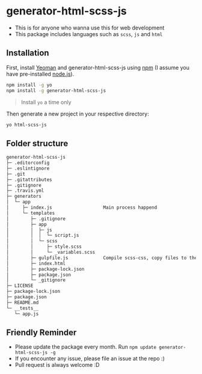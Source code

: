 # generator-html-scss-js

- This is for anyone who wanna use this for web development
- This package includes languages such as `scss`, `js` and `html`

## Installation

First, install [Yeoman](http://yeoman.io) and generator-html-scss-js using [npm](https://www.npmjs.com/) (I assume you have pre-installed [node.js](https://nodejs.org/)).

```bash
npm install -g yo
npm install -g generator-html-scss-js
```
> Install `yo` a time only


Then generate a new project in your respective directory:

```bash
yo html-scss-js
```

## Folder structure

```bash
generator-html-scss-js
├─ .editorconfig
├─ .eslintignore
├─ .git
├─ .gitattributes
├─ .gitignore
├─ .travis.yml
├─ generators
│  └─ app
│     ├─ index.js                   Main process happend
│     └─ templates
│        ├─ .gitignore
│        ├─ app
│        │  ├─ js
│        │  │  └─ script.js
│        │  └─ scss
│        │     ├─ style.scss
│        │     └─ _variables.scss
│        ├─ gulpfile.js             Compile scss-css, copy files to their own dir
│        ├─ index.html
│        ├─ package-lock.json
│        ├─ package.json
│        └─ _gitignore
├─ LICENSE
├─ package-lock.json
├─ package.json
├─ README.md
└─ __tests__
   └─ app.js
```

## Friendly Reminder

- Please update the package every month. Run `npm update generator-html-scss-js -g`
- If you encounter any issue, please file an issue at the repo :)
- Pull request is always welcome :D
